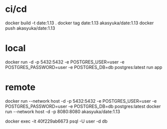 # ci/cd
docker build -t date:1.13 .
docker tag date:1.13 akasyuka/date:1.13
docker push akasyuka/date:1.13

# local
docker run -d -p 5432:5432 -e POSTGRES_USER=user -e POSTGRES_PASSWORD=user -e POSTGRES_DB=db postgres:latest
run app

# remote
docker run --network host -d -p 5432:5432 -e POSTGRES_USER=user -e POSTGRES_PASSWORD=user -e POSTGRES_DB=db postgres:latest
docker run --network host -d -p 8080:8080 akasyuka/date:1.13

docker exec -it 40f229ab6673 psql -U user -d db

